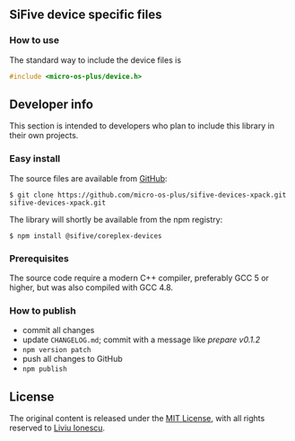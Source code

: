## SiFive device specific files

### How to use

The standard way to include the device files is

```c
#include <micro-os-plus/device.h>
```

## Developer info

This section is intended to developers who plan to include this library in their own projects.

### Easy install

The source files are available from [GitHub](https://github.com/micro-os-plus/sifive-devices-xpack):

```console
$ git clone https://github.com/micro-os-plus/sifive-devices-xpack.git sifive-devices-xpack.git
```

The library will shortly be available from the npm registry:

```console
$ npm install @sifive/coreplex-devices
```

### Prerequisites

The source code require a modern C++ compiler, preferably GCC 5 or higher, but was also compiled with GCC 4.8. 

### How to publish

* commit all changes
* update `CHANGELOG.md`; commit with a message like _prepare v0.1.2_
* `npm version patch`
* push all changes to GitHub
* `npm publish`

## License

The original content is released under the [MIT License](https://opensource.org/licenses/MIT), with all rights reserved to [Liviu Ionescu](https://github.com/ilg-ul).

